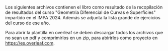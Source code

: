 Los siguientes archivos contienen el libro como resultado de la recopilación de resultados del curso "Geometria Diferencial de Curvas e Superfícies" impartido en el IMPA 2024. Además se adjunta la lista grande de ejercicios del curso de ese año.

Para abrir la plantilla en overleaf se deben descargar todos los archivos que no sean un pdf y comprimirlos en un zip, para abirirlos como proyecto en https://es.overleaf.com.

